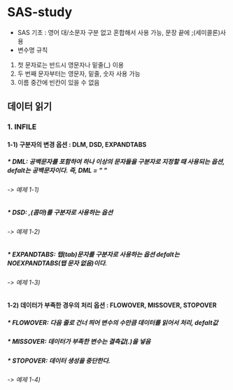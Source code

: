 # SAS-study
* SAS 기초 : 영어 대/소문자 구분 없고 혼합해서 사용 가능, 문장 끝에 ;(세미콜론)사용
* 변수명 규칙 
1. 첫 문자로는 반드시 영문자나 밑줄(_) 이용 
2. 두 번째 문자부터는 영문자, 밑줄, 숫자 사용 가능
3. 이름 중간에 빈칸이 있을 수 없음

## 데이터 읽기
### 1. INFILE
#### 1-1) 구분자의 변경 옵션 : DLM, DSD, EXPANDTABS
##### * DML: 공백문자를 포함하여 하나 이상의 문자들을 구분자로 지정할 때 사용되는 옵션, defalt는 공백문자이다. 즉, DML = " "
###### -> 예제 1-1)

##### * DSD: ,(콤마)를 구분자로 사용하는 옵션
###### -> 예제 1-2)

##### * EXPANDTABS: 탭(tab)문자를 구분자로 사용하는 옵션 defalt는 NOEXPANDTABS(탭 문자 없음)이다.
###### -> 예제 1-3)


#### 1-2) 데이터가 부족한 경우의 처리 옵션 : FLOWOVER, MISSOVER, STOPOVER
##### * FLOWOVER: 다음 줄로 건너 띄어 변수의 수만큼 데이터를 읽어서 처리, defalt값
##### * MISSOVER: 데이터가 부족한 변수는 결측값(.)을 넣음
##### * STOPOVER: 데이터 생성을 중단한다.
###### -> 예제 1-4)
